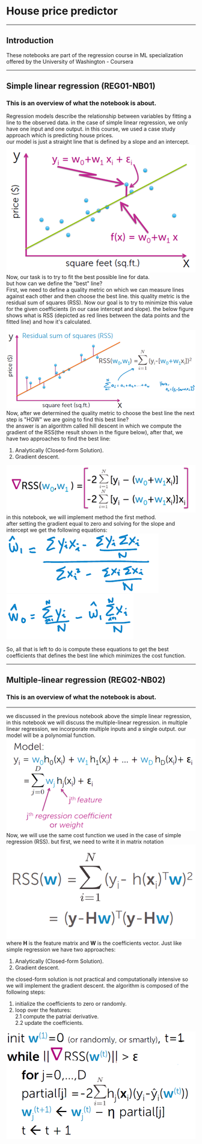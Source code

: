 # House price predictor
_______________________
## Introduction
These notebooks are part of the regression course in ML specialization offered by the University of Washington - Coursera
_______________________
## Simple linear regression (REG01-NB01)
### This is an overview of what the notebook is about.

Regression models describe the relationship between variables by fitting a line to the observed data. in the case of simple linear regression, we only have one input and one output. in this course, we used a case study approach which is predicting house prices.   
our model is just a straight line that is defined by a slope and an intercept.   
![Simple linear regression model](images/simple_model.PNG)  
Now, our task is to try to fit the best possible line for data.   
but how can we define the "best" line?     
First, we need to define a quality metric on which we can measure lines against each other and then choose the best line. this quality metric is the residual sum of squares (RSS). Now our goal is to try to minimize this value for the given coefficients (in our case intercept and slope). the below figure shows what is RSS (depicted as red lines between the data points and the fitted line) and how it's calculated.  

![Simple linear regression model](images/RSS.PNG)  
Now, after we determined the quality metric to choose the best line the next step is "HOW" we are going to find this best line?   
the answer is an algorithm called hill descent in which we compute the gradient of the RSS(the result shown in the figure below), after that, we have two approaches to find the best line:  
1. Analytically (Closed-form Solution).
2. Gradient descent.    

![Simple linear regression model](images/gradients.PNG)  
in this notebook, we will implement method the first method.    
after setting the gradient equal to zero and solving for the slope and intercept we get the following equations:  
![Simple linear regression model](images/w1.PNG) ![Simple linear regression model](images/w0.PNG) 

So, all that is left to do is compute these equations to get the best coefficients that defines the best line which minimizes the cost function. 

________________________________
## Multiple-linear regression (REG02-NB02)
### This is an overview of what the notebook is about.

_____________________________
we discussed in the previous notebook above the simple linear regression, in this notebook we will discuss the multiple-linear regression. in multiple linear regression, we incorporate multiple inputs and a single output. our model will be a polynomial function.   
![multiple-regression model](images/Multi_model.PNG)  
Now, we will use the same cost function we used in the case of simple regression (RSS). but first, we need to write it in matrix notation   
![RSS in matrix nnotation](images/RSS_matrix.PNG) where **H** is the feature matrix and **W** is the coefficients vector. Just like simple regression we have two approaches:  
1. Analytically (Closed-form Solution).
2. Gradient descent.   


the closed-form solution is not practical and computationally intensive so we will implement the gradient descent. the algorithm is composed of the following steps:  
1. initialize the coefficients to zero or randomly.
2. loop over the features:  
  2.1 compute the patrial derivative.  
  2.2 update the coefficients.


![RSS in matrix nnotation](images/gradient_algorithm.PNG)
